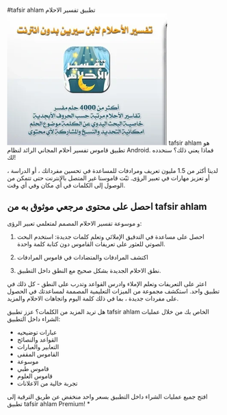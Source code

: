 #tafsir ahlam تطبيق تفسير الاحلام
![tafsir ahlam](https://raw.githubusercontent.com/mahmoudbra/mahmoudbra.github.io/master/tafsir%20ahlam.webp "tafsir ahlam تطبيق")
tafsir ahlam هو تطبيق قاموس تفسير أحلام المجاني الرائد لنظام Android. فماذا يعني ذلك؟ سنحدده لك!

لدينا أكثر من 1.5 مليون تعريف ومرادفات للمساعدة في تحسين مفرداتك ، أو الدراسة ، أو تعزيز مهارات في تعبير الرؤى. ثبّت قاموسنا غير المتصل بالإنترنت حتى تتمكن من الوصول إلى الكلمات في أي مكان وفي أي وقت.

## احصل على محتوى مرجعي موثوق به من tafsir ahlam
و موسوعة تفسير الاحلام المصمم لمتعلمي تعبير الرؤى:

1. احصل على مساعدة في التدقيق الإملائي وتعلم كلمات جديدة: استخدم البحث الصوتي للعثور على تعريفات القاموس دون كتابة كلمة واحدة.

2. اكتشف المرادفات والمتضادات في قاموس المرادفات

3. نطق الاحلام الجديدة بشكل صحيح مع النطق داخل التطبيق.

اعثر على التعريفات وتعلم الإملاء وادرس القواعد وتدرب على النطق - كل ذلك في تطبيق واحد. استكشف مجموعة من الميزات التعليمية المصممة لمساعدتك في الحصول على مفردات جديدة ، بما في ذلك كلمة اليوم واتجاهات الاحلام والمزيد.

هل تريد المزيد من الكلمات؟ عزز تطبيق tafsir ahlam الخاص بك من خلال عمليات الشراء داخل التطبيق:

* عبارات توضيحيه
* القواعد والنصائح
* التعابير والعبارات
* القاموس المقفى
* موسوعة
* قاموس طبي
* قاموس العلوم
* تجربة خالية من الاعلانات

افتح جميع عمليات الشراء داخل التطبيق بسعر واحد منخفض عن طريق الترقية إلى تطبيق tafsir ahlam Premium! *
